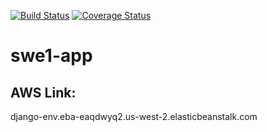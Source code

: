 [![Build Status](https://app.travis-ci.com/ZenoWang1999/swe1-app.svg?branch=main)](https://app.travis-ci.com/ZenoWang1999/swe1-app)
[![Coverage Status](https://coveralls.io/repos/github/ZenoWang1999/swe1-app/badge.svg)](https://coveralls.io/github/ZenoWang1999/swe1-app)

# swe1-app
## AWS Link:
  django-env.eba-eaqdwyq2.us-west-2.elasticbeanstalk.com 
